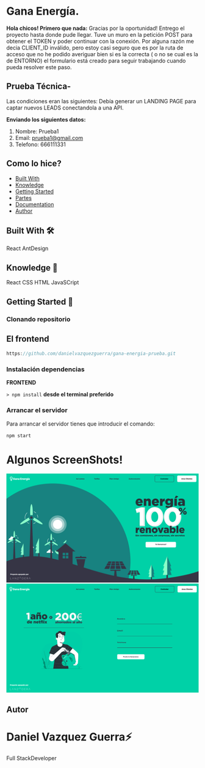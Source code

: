 # Gana Energía. 

**Hola chicos! Primero que nada:** 
Gracias por la oportunidad! Entrego el proyecto hasta donde pude llegar. Tuve un muro en la petición POST para obtener el TOKEN y poder continuar con la conexión. Por alguna razón me decia CLIENT_ID inválido, pero estoy casi seguro que es por la ruta de acceso que no he podido averiguar bien si es la correcta ( o no se cual es la de ENTORNO) el formulario está creado para seguir trabajando cuando pueda resolver este paso.

## Prueba Técnica-
Las condiciones eran las siguientes: 
Debía generar un LANDING PAGE para captar nuevos LEADS conectandola a una API. 

**Enviando los siguientes datos:** 
 1. Nombre: Prueba1
 2. Email: prueba1@gmail.com
 3. Telefono: 666111331
 

## Como lo hice? 

- [Built With](##-Built-With)
- [Knowledge](##-Knowledge)
- [Getting Started](##-Getting-Started)
- [Partes](##-Partes)
- [Documentation](##-Documentation)
- [Author](##-Author)

## Built With 🛠️

React
AntDesign

## Knowledge 🧠 

React
CSS
HTML
JavaSCript

## Getting Started 🚀 


### Clonando repositorio



## El frontend

```js
https://github.com/danielvazquezguerra/gana-energia-prueba.git
```

### Instalación dependencias
**FRONTEND**

`> npm install` **desde el terminal preferido**


### Arrancar el servidor

Para arrancar el servidor tienes que introducir el comando:

    npm start

# Algunos ScreenShots!

![LANDING](https://github.com/danielvazquezguerra/gana-energia-prueba/blob/master/public/images/GANA_ENERGIA_LANDING.jpg?raw=true)
![enter image description here](https://github.com/danielvazquezguerra/gana-energia-prueba/blob/master/public/images/GANA_ENERGIA_LANDING_2.jpg?raw=true)


## Autor
# Daniel Vazquez Guerra⚡️
Full StackDeveloper
